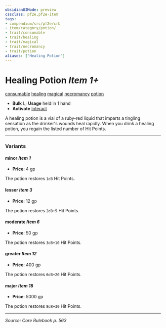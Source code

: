```yaml
---
obsidianUIMode: preview
cssclass: pf2e,pf2e-item
tags:
- compendium/src/pf2e/crb
- item/category/potion/
- trait/consumable
- trait/healing
- trait/magical
- trait/necromancy
- trait/potion
aliases: ["Healing Potion"]
---
```

# Healing Potion *Item 1+*  
[consumable](consumable.md "Consumable Item Trait")  [healing](healing.md "Healing Effect Trait")  [magical](magical.md "Magical Item Trait")  [necromancy](necromancy.md "Necromancy School Trait")  [potion](potion.md "Potion Item Trait")  

- **Bulk** L; **Usage** held in 1 hand
- **Activate** [Interact](interact.md)

A healing potion is a vial of a ruby-red liquid that imparts a tingling sensation as the drinker's wounds heal rapidly. When you drink a healing potion, you regain the listed number of Hit Points.

---

### Variants

#### minor *Item 1*

- **Price**: 4 gp

The potion restores `1d8` Hit Points.

#### lesser *Item 3*

- **Price**: 12 gp

The potion restores `2d8+5` Hit Points.

#### moderate *Item 6*

- **Price**: 50 gp

The potion restores `3d8+10` Hit Points.

#### greater *Item 12*

- **Price**: 400 gp

The potion restores `6d8+20` Hit Points.

#### major *Item 18*

- **Price**: 5000 gp

The potion restores `8d8+30` Hit Points.

---
*Source: Core Rulebook p. 563*